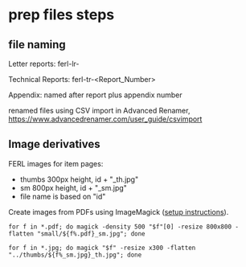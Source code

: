 # prep files steps

## file naming

Letter reports: ferl-lr-<Date>

Technical Reports: ferl-tr-<Report_Number>

Appendix: named after report plus appendix number

renamed files using CSV import in Advanced Renamer, https://www.advancedrenamer.com/user_guide/csvimport

## Image derivatives

FERL images for item pages:
- thumbs 300px height, id + "_th.jpg"
- sm 800px height, id + "_sm.jpg" 
- file name is based on "id"

Create images from PDFs using ImageMagick ([setup instructions](https://evanwill.github.io/_drafts/notes/imagemagick.html)).

`for f in *.pdf; do magick -density 500 "$f"[0] -resize 800x800 -flatten "small/${f%.pdf}_sm.jpg"; done`

`for f in *.jpg; do magick "$f" -resize x300 -flatten "../thumbs/${f%_sm.jpg}_th.jpg"; done`
